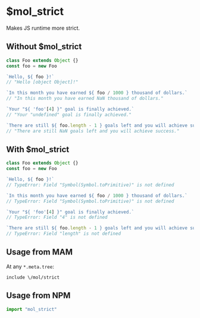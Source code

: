 # $mol_strict

Makes JS runtime more strict.

## Without $mol_strict

```javascript
class Foo extends Object {}
const foo = new Foo

`Hello, ${ foo }!`
// "Hello [object Object]!"

`In this month you have earned ${ foo / 1000 } thousand of dollars.`
// "In this month you have earned NaN thousand of dollars."

`Your "${ 'foo'[4] }" goal is finally achieved.`
// "Your "undefined" goal is finally achieved."

`There are still ${ foo.length - 1 } goals left and you will achieve success.`
// "There are still NaN goals left and you will achieve success."
```

## With $mol_strict

```javascript
class Foo extends Object {}
const foo = new Foo

`Hello, ${ foo }!`
// TypeError: Field "Symbol(Symbol.toPrimitive)" is not defined

`In this month you have earned ${ foo / 1000 } thousand of dollars.`
// TypeError: Field "Symbol(Symbol.toPrimitive)" is not defined

`Your "${ 'foo'[4] }" goal is finally achieved.`
// TypeError: Field "4" is not defined

`There are still ${ foo.length - 1 } goals left and you will achieve success.`
// TypeError: Field "length" is not defined
```

## Usage from MAM

At any `*.meta.tree`:

```tree
include \/mol/strict
```

## Usage from NPM

```javascript
import "mol_strict"
```
